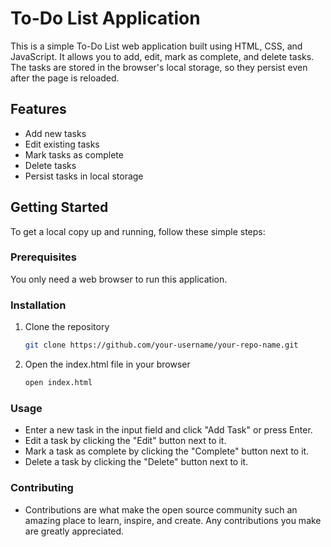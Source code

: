 # To-Do List Application

This is a simple To-Do List web application built using HTML, CSS, and JavaScript. It allows you to add, edit, mark as complete, and delete tasks. The tasks are stored in the browser's local storage, so they persist even after the page is reloaded.

## Features

- Add new tasks
- Edit existing tasks
- Mark tasks as complete
- Delete tasks
- Persist tasks in local storage

## Getting Started

To get a local copy up and running, follow these simple steps:

### Prerequisites

You only need a web browser to run this application.

### Installation

1. Clone the repository
   ```sh
   git clone https://github.com/your-username/your-repo-name.git
   ```
2. Open the index.html file in your browser
   ```sh
   open index.html
   ```
### Usage
- Enter a new task in the input field and click "Add Task" or press Enter.
- Edit a task by clicking the "Edit" button next to it.
- Mark a task as complete by clicking the "Complete" button next to it.
- Delete a task by clicking the "Delete" button next to it.

### Contributing
- Contributions are what make the open source community such an amazing place to learn, inspire, and create. Any contributions you make are greatly appreciated.
